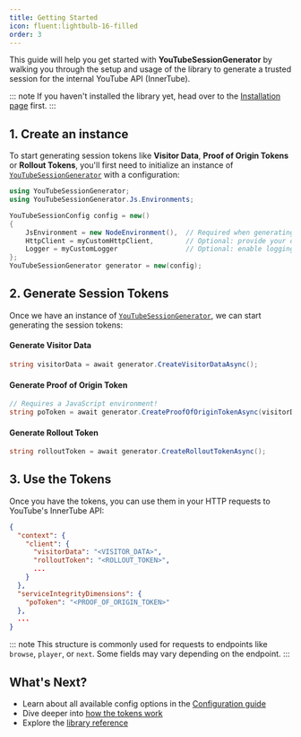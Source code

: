```yaml
---
title: Getting Started
icon: fluent:lightbulb-16-filled
order: 3
---
```


This guide will help you get started with **YouTubeSessionGenerator** by walking you through the setup and usage of the library to generate a trusted session for the internal YouTube API (InnerTube).

::: note
If you haven't installed the library yet, head over to the [Installation page](installation.html) first.
:::


## 1. Create an instance
To start generating session tokens like **Visitor Data**, **Proof of Origin Tokens** or **Rollout Tokens**, you'll first need to initialize an instance of [`YouTubeSessionGenerator`](/YouTubeSessionGenerator/YouTubeSessionGenerator.cs) with a configuration:
```cs
using YouTubeSessionGenerator;
using YouTubeSessionGenerator.Js.Environments;

YouTubeSessionConfig config = new()
{
    JsEnvironment = new NodeEnvironment(),  // Required when generating Proof of Origin Tokens
    HttpClient = myCustomHttpClient,        // Optional: provide your own HttpClient
    Logger = myCustomLogger                 // Optional: enable logging
};
YouTubeSessionGenerator generator = new(config);
```


## 2. Generate Session Tokens
Once we have an instance of [`YouTubeSessionGenerator`](/YouTubeSessionGenerator/YouTubeSessionGenerator.cs), we can start generating the session tokens:

#### Generate Visitor Data
```cs
string visitorData = await generator.CreateVisitorDataAsync();
```

#### Generate Proof of Origin Token
```cs
// Requires a JavaScript environment!
string poToken = await generator.CreateProofOfOriginTokenAsync(visitorData);
```

#### Generate Rollout Token
```cs
string rolloutToken = await generator.CreateRolloutTokenAsync();
```


## 3. Use the Tokens
Once you have the tokens, you can use them in your HTTP requests to YouTube's InnerTube API:
```json
{
  "context": {
    "client": {
      "visitorData": "<VISITOR_DATA>",
      "rolloutToken": "<ROLLOUT_TOKEN>",
      ...
    }
  },
  "serviceIntegrityDimensions": {
    "poToken": "<PROOF_OF_ORIGIN_TOKEN>"
  },
  ...
}
```
::: note
This structure is commonly used for requests to endpoints like `browse`, `player`, or `next`. Some fields may vary depending on the endpoint.
:::


## What's Next?
- Learn about all available config options in the [Configuration guide](configuration.html)
- Dive deeper into [how the tokens work](../guide/#session-tokens-explained)
- Explore the [library reference](/YouTubeSessionGenerator/reference/)